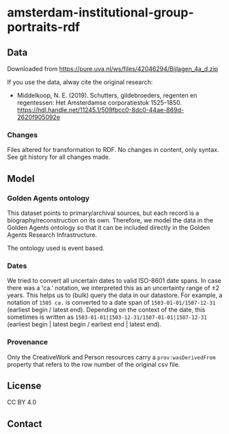 # amsterdam-institutional-group-portraits-rdf

## Data

Downloaded from https://pure.uva.nl/ws/files/42046294/Bijlagen_4a_d.zip

If you use the data, alway cite the original research:

* Middelkoop, N. E. (2019). Schutters, gildebroeders, regenten en regentessen: Het Amsterdamse corporatiestuk 1525-1850. <https://hdl.handle.net/11245.1/509fbcc0-8dc0-44ae-869d-2620f905092e> 



### Changes

Files altered for transformation to RDF. No changes in content, only syntax. See git history for all changes made. 

## Model

### Golden Agents ontology

This dataset points to primary/archival sources, but each record is a biography/reconstruction on its own. Therefore, we model the data in the Golden Agents ontology so that it can be included directly in the Golden Agents Research Infrastructure. 

The ontology used is event based. 
### Dates
We tried to convert all uncertain dates to valid ISO-8601 date spans. In case there was a 'ca.' notation, we interpreted this as an uncertainty range of ±2 years. This helps us to (bulk) query the data in our datastore.
For example, a notation of `1505 ca.` is converted to a date span of `1503-01-01/1507-12-31` (earliest begin / latest end). Depending on the context of the date, this sometimes is written as `1503-01-01|1503-12-31/1507-01-01|1507-12-31` (earliest begin | latest begin / earliest end | latest end).

### Provenance
Only the CreativeWork and Person resources carry a `prov:wasDerivedFrom` property that refers to the row number of the original csv file. 

## License

CC BY 4.0
## Contact